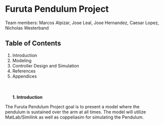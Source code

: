 # Furuta Pendulum Project
Team members: Marcos Alpizar, Jose Leal, Jose Hernandez, Caesar Lopez, Nicholas Westerband
## Table of Contents
1. Introduction
2. Modeling
3. Controller Design and Simulation
4. References
5. Appendices  
<br/><br/>  
**1. Introduction** 

The Furuta Pendulum Project goal is to present a model where the pendulum is sustained over the arm at all times. The model will utilize MatLab/Similink as well as coppeliasim for simulating the Pendulum.   
<br/><br/>   

